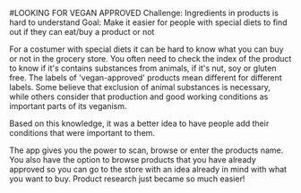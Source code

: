 #LOOKING FOR VEGAN APPROVED
Challenge: Ingredients in products is hard to understand
Goal: Make it easier for people with special diets to find out if they can eat/buy a product or not

For a costumer with special diets it can be hard to know what you can buy or not in the grocery store. You often need to check the index of the product to know if it's contains substances from animals, if it's nut, soy or gluten free. The labels of 'vegan-approved' products mean different for different labels. Some believe that exclusion of animal substances is necessary, while others consider that production and good working conditions as important parts of its veganism.

Based on this knowledge, it was a better idea to have people add their conditions that were important to them.

The app gives you the power to scan, browse or enter the products name. You also have the option to browse products that you have already approved so you can go to the store with an idea already in mind with what you want to buy. Product research just became so much easier!